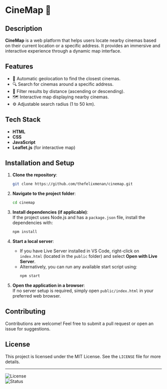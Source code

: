 # CineMap 🎥  

## Description  
**CineMap** is a web platform that helps users locate nearby cinemas based on their current location or a specific address. It provides an immersive and interactive experience through a dynamic map interface.

## Features  
- 📍 Automatic geolocation to find the closest cinemas.  
- 🔍 Search for cinemas around a specific address.  
- 🎯 Filter results by distance (ascending or descending).  
- 🗺️ Interactive map displaying nearby cinemas.  
- ⚙️ Adjustable search radius (1 to 50 km).  

## Tech Stack  
- **HTML**  
- **CSS**  
- **JavaScript**  
- **Leaflet.js** (for interactive map)

## Installation and Setup  

1. **Clone the repository**:  
   ```bash
   git clone https://github.com/thefelixmenan/cinemap.git
   ```
   
2. **Navigate to the project folder**:  
   ```bash
   cd cinemap
   ```

3. **Install dependencies (if applicable)**:  
   If the project uses Node.js and has a `package.json` file, install the dependencies with:  
   ```bash
   npm install
   ```

4. **Start a local server**:  
   - If you have Live Server installed in VS Code, right-click on `index.html` (located in the `public` folder) and select **Open with Live Server**.  
   - Alternatively, you can run any available start script using:  
     ```bash
     npm start
     ```

5. **Open the application in a browser**:  
   If no server setup is required, simply open `public/index.html` in your preferred web browser.

## Contributing  
Contributions are welcome! Feel free to submit a pull request or open an issue for suggestions.  

## License  
This project is licensed under the MIT License. See the `LICENSE` file for more details.  

---

![License](https://img.shields.io/badge/license-MIT-green)  
![Status](https://img.shields.io/badge/status-active-brightgreen)  
